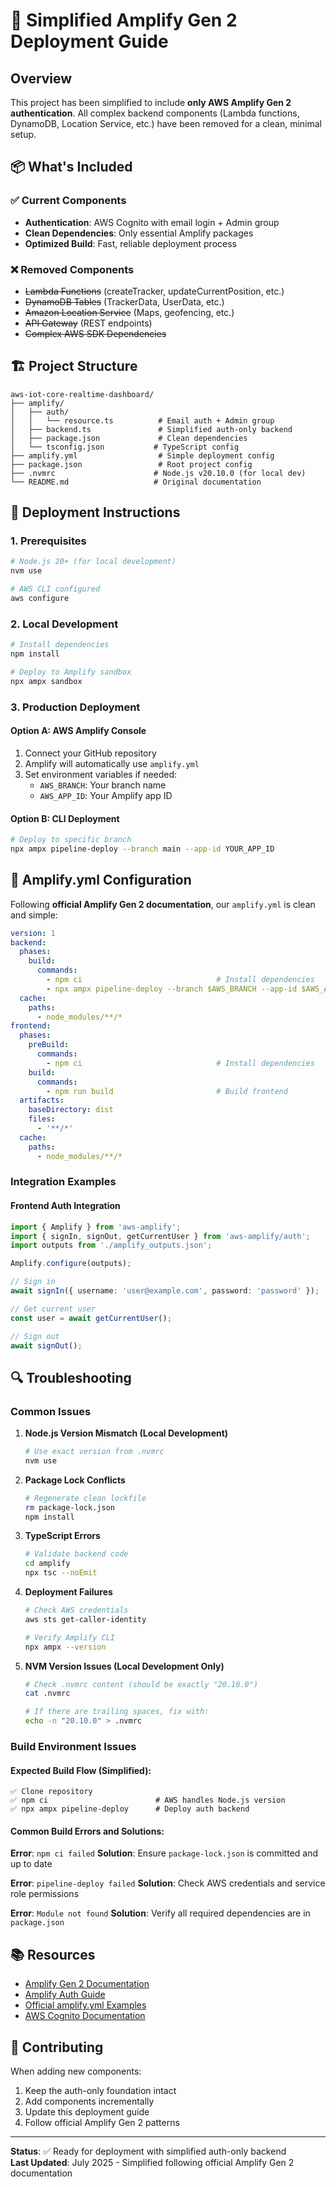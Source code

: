 # 🚀 Simplified Amplify Gen 2 Deployment Guide

## Overview

This project has been simplified to include **only AWS Amplify Gen 2 authentication**. All complex backend components (Lambda functions, DynamoDB, Location Service, etc.) have been removed for a clean, minimal setup.

## 📦 What's Included

### ✅ Current Components
- **Authentication**: AWS Cognito with email login + Admin group
- **Clean Dependencies**: Only essential Amplify packages
- **Optimized Build**: Fast, reliable deployment process

### ❌ Removed Components
- ~~Lambda Functions~~ (createTracker, updateCurrentPosition, etc.)
- ~~DynamoDB Tables~~ (TrackerData, UserData, etc.)
- ~~Amazon Location Service~~ (Maps, geofencing, etc.)
- ~~API Gateway~~ (REST endpoints)
- ~~Complex AWS SDK Dependencies~~

## 🏗️ Project Structure

```
aws-iot-core-realtime-dashboard/
├── amplify/
│   ├── auth/
│   │   └── resource.ts          # Email auth + Admin group
│   ├── backend.ts               # Simplified auth-only backend
│   ├── package.json             # Clean dependencies
│   └── tsconfig.json           # TypeScript config
├── amplify.yml                  # Simple deployment config
├── package.json                 # Root project config
├── .nvmrc                      # Node.js v20.10.0 (for local dev)
└── README.md                   # Original documentation
```

## 🚀 Deployment Instructions

### 1. Prerequisites
```bash
# Node.js 20+ (for local development)
nvm use

# AWS CLI configured
aws configure
```

### 2. Local Development
```bash
# Install dependencies
npm install

# Deploy to Amplify sandbox
npx ampx sandbox
```

### 3. Production Deployment

#### Option A: AWS Amplify Console
1. Connect your GitHub repository
2. Amplify will automatically use `amplify.yml`
3. Set environment variables if needed:
   - `AWS_BRANCH`: Your branch name
   - `AWS_APP_ID`: Your Amplify app ID

#### Option B: CLI Deployment
```bash
# Deploy to specific branch
npx ampx pipeline-deploy --branch main --app-id YOUR_APP_ID
```

## 🔧 Amplify.yml Configuration

Following **official Amplify Gen 2 documentation**, our `amplify.yml` is clean and simple:

```yaml
version: 1
backend:
  phases:
    build:
      commands:
        - npm ci                              # Install dependencies
        - npx ampx pipeline-deploy --branch $AWS_BRANCH --app-id $AWS_APP_ID
  cache:
    paths:
      - node_modules/**/*
frontend:
  phases:
    preBuild:
      commands:
        - npm ci                              # Install dependencies
    build:
      commands:
        - npm run build                       # Build frontend
  artifacts:
    baseDirectory: dist
    files:
      - '**/*'
  cache:
    paths:
      - node_modules/**/*
```


### Integration Examples

#### Frontend Auth Integration
```typescript
import { Amplify } from 'aws-amplify';
import { signIn, signOut, getCurrentUser } from 'aws-amplify/auth';
import outputs from './amplify_outputs.json';

Amplify.configure(outputs);

// Sign in
await signIn({ username: 'user@example.com', password: 'password' });

// Get current user
const user = await getCurrentUser();

// Sign out
await signOut();
```

## 🔍 Troubleshooting

### Common Issues

1. **Node.js Version Mismatch (Local Development)**
   ```bash
   # Use exact version from .nvmrc
   nvm use
   ```

2. **Package Lock Conflicts**
   ```bash
   # Regenerate clean lockfile
   rm package-lock.json
   npm install
   ```

3. **TypeScript Errors**
   ```bash
   # Validate backend code
   cd amplify
   npx tsc --noEmit
   ```

4. **Deployment Failures**
   ```bash
   # Check AWS credentials
   aws sts get-caller-identity
   
   # Verify Amplify CLI
   npx ampx --version
   ```

5. **NVM Version Issues (Local Development Only)** 
   ```bash
   # Check .nvmrc content (should be exactly "20.10.0")
   cat .nvmrc
   
   # If there are trailing spaces, fix with:
   echo -n "20.10.0" > .nvmrc
   ```

### Build Environment Issues

#### Expected Build Flow (Simplified):
```
✅ Clone repository
✅ npm ci                        # AWS handles Node.js version
✅ npx ampx pipeline-deploy      # Deploy auth backend
```

#### Common Build Errors and Solutions:

**Error**: `npm ci failed`
**Solution**: Ensure `package-lock.json` is committed and up to date

**Error**: `pipeline-deploy failed`
**Solution**: Check AWS credentials and service role permissions

**Error**: `Module not found`
**Solution**: Verify all required dependencies are in `package.json`

## 📚 Resources

- [Amplify Gen 2 Documentation](https://docs.amplify.aws/gen2/)
- [Amplify Auth Guide](https://docs.amplify.aws/gen2/build-a-backend/auth/)
- [Official amplify.yml Examples](https://docs.aws.amazon.com/amplify/latest/userguide/yml-specification-syntax.html)
- [AWS Cognito Documentation](https://docs.aws.amazon.com/cognito/)

## 🤝 Contributing

When adding new components:
1. Keep the auth-only foundation intact
2. Add components incrementally
3. Update this deployment guide
4. Follow official Amplify Gen 2 patterns

---

**Status**: ✅ Ready for deployment with simplified auth-only backend  
**Last Updated**: July 2025 - Simplified following official Amplify Gen 2 documentation 